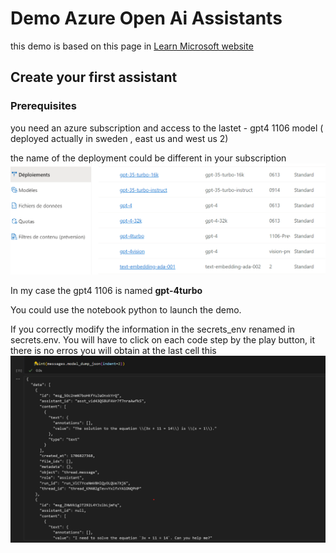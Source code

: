 # Demo Azure Open Ai Assistants

this demo is based on this page in [Learn Microsoft website](https://learn.microsoft.com/en-us/azure/ai-services/openai/assistants-quickstart?branch=pr-en-us-264938&tabs=command-line&pivots=programming-language-python#create-your-first-assistant)

## Create your first assistant

### Prerequisites

you need an azure subscription and access to the lastet - gpt4 1106 model ( deployed actually in sweden , east us and west us 2)

the name of the deployment could be different in your subscription
![image](./assets/azuredeployment.png)

In my case the gpt4 1106 is named  **gpt-4turbo**

You could use the notebook python to launch the demo.

If you correctly modify the information in the secrets_env renamed in secrets.env.
You will have to click on each code step by the play button, it there is no erros you will obtain at the last cell this 
![Result Json](./assets/resultjson.png)